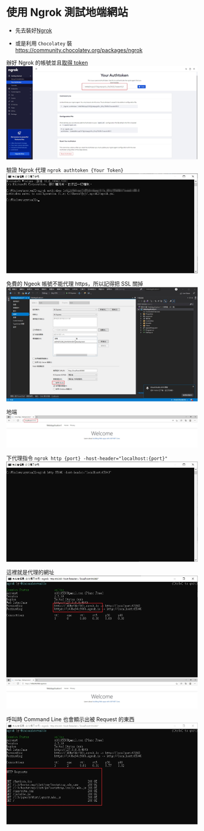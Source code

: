 # 使用 Ngrok 測試地端網站

- 先去裝好[Ngrok](https://ngrok.com/download)

- 或是利用 `Chocolatey` 裝 https://community.chocolatey.org/packages/ngrok

辦好 Ngrok 的帳號並且[取得 token](https://dashboard.ngrok.com/get-started/your-authtoken)
![token](.\NgrokImg\token.jpg)

驗證 Ngrok 代理
`ngrok authtoken {Your Token}`
![Authtoken](.\NgrokImg\Authtoken.jpg)

免費的 Ngeok 帳號不能代理 https，所以記得把 SSL 關掉
![SSL](.\NgrokImg\SSL.jpg)

地端
![localhost](.\NgrokImg\localhost.jpg)

下代理指令 `ngrok http {port} -host-header="localhost:{port}"`
![Ready](.\NgrokImg\Ready.jpg)

這裡就是代理的網址
![Go](.\NgrokImg\Go.jpg)
![proxyPage](.\NgrokImg\proxyPage.jpg)

呼叫時 Command Line 也會顯示出被 Request 的東西
![Request](.\NgrokImg\Request.jpg)
